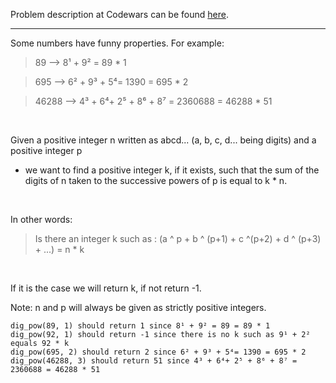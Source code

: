 Problem description at Codewars can be found
[here](https://www.codewars.com/kata/5552101f47fc5178b1000050/train/python).

-------------

Some numbers have funny properties. For example:

> 89 --> 8¹ + 9² = 89 * 1

> 695 --> 6² + 9³ + 5⁴= 1390 = 695 * 2

> 46288 --> 4³ + 6⁴+ 2⁵ + 8⁶ + 8⁷ = 2360688 = 46288 * 51
<br>

Given a positive integer n written as abcd... (a, b, c, d... being digits) and a positive integer p

* we want to find a positive integer k, if it exists, such that the sum of the digits of n taken to
  the successive powers of p is equal to k * n.
<br>

In other words:

> Is there an integer k such as : (a ^ p + b ^ (p+1) + c ^(p+2) + d ^ (p+3) + ...) = n * k
<br>

If it is the case we will return k, if not return -1.
<br>

Note: n and p will always be given as strictly positive integers.
```
dig_pow(89, 1) should return 1 since 8¹ + 9² = 89 = 89 * 1
dig_pow(92, 1) should return -1 since there is no k such as 9¹ + 2² equals 92 * k
dig_pow(695, 2) should return 2 since 6² + 9³ + 5⁴= 1390 = 695 * 2
dig_pow(46288, 3) should return 51 since 4³ + 6⁴+ 2⁵ + 8⁶ + 8⁷ = 2360688 = 46288 * 51
```
